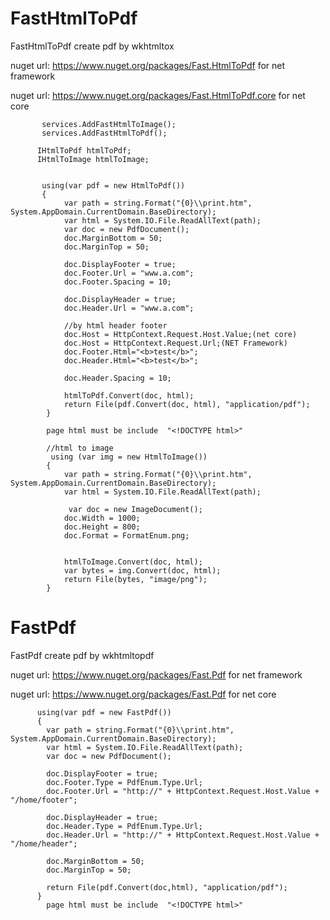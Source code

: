 # FastHtmlToPdf
FastHtmlToPdf create pdf by wkhtmltox
      
nuget url: https://www.nuget.org/packages/Fast.HtmlToPdf for net framework 

nuget url: https://www.nuget.org/packages/Fast.HtmlToPdf.core for net core 
          
           services.AddFastHtmlToImage();
           services.AddFastHtmlToPdf();
                    
          IHtmlToPdf htmlToPdf;
          IHtmlToImage htmlToImage;       
                   
                    
           using(var pdf = new HtmlToPdf())
           {
                var path = string.Format("{0}\\print.htm", System.AppDomain.CurrentDomain.BaseDirectory);
                var html = System.IO.File.ReadAllText(path);
                var doc = new PdfDocument();
                doc.MarginBottom = 50;
                doc.MarginTop = 50;
            
                doc.DisplayFooter = true;
                doc.Footer.Url = "www.a.com";
                doc.Footer.Spacing = 10;

                doc.DisplayHeader = true;
                doc.Header.Url = "www.a.com"; 
                
                //by html header footer
                doc.Host = HttpContext.Request.Host.Value;(net core)                
                doc.Host = HttpContext.Request.Url;(NET Framework)                
                doc.Footer.Html="<b>test</b>";                
                doc.Header.Html="<b>test</b>";
                
                doc.Header.Spacing = 10;
                                             
                htmlToPdf.Convert(doc, html);
                return File(pdf.Convert(doc, html), "application/pdf");
            }
            
            page html must be include  "<!DOCTYPE html>"

            //html to image
             using (var img = new HtmlToImage())
            {
                var path = string.Format("{0}\\print.htm", System.AppDomain.CurrentDomain.BaseDirectory);
                var html = System.IO.File.ReadAllText(path);

                 var doc = new ImageDocument();
                doc.Width = 1000;
                doc.Height = 800;
                doc.Format = FormatEnum.png;


                htmlToImage.Convert(doc, html);
                var bytes = img.Convert(doc, html);
                return File(bytes, "image/png");
            }


# FastPdf
FastPdf create pdf by wkhtmltopdf
      
nuget url: https://www.nuget.org/packages/Fast.Pdf for net framework 

nuget url: https://www.nuget.org/packages/Fast.Pdf for net core 

          using(var pdf = new FastPdf())
          {
            var path = string.Format("{0}\\print.htm", System.AppDomain.CurrentDomain.BaseDirectory);
            var html = System.IO.File.ReadAllText(path);
            var doc = new PdfDocument();
            
            doc.DisplayFooter = true;
            doc.Footer.Type = PdfEnum.Type.Url;
            doc.Footer.Url = "http://" + HttpContext.Request.Host.Value + "/home/footer";
           
            doc.DisplayHeader = true;
            doc.Header.Type = PdfEnum.Type.Url;
            doc.Header.Url = "http://" + HttpContext.Request.Host.Value + "/home/header";
                                           
            doc.MarginBottom = 50;
            doc.MarginTop = 50;
                        
            return File(pdf.Convert(doc,html), "application/pdf");
          }
            page html must be include  "<!DOCTYPE html>"
